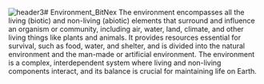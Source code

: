 ![header3](https://github.com/user-attachments/assets/006dc714-dd23-49f3-9142-93af42e6323b)# Environment_BitNex
The environment encompasses all the living (biotic) and non-living (abiotic) elements that surround and influence an organism or community, including air, water, land, climate, and other living things like plants and animals.
It provides resources essential for survival, such as food, water, and shelter, and is divided into the natural environment and the man-made or artificial environment. 
The environment is a complex, interdependent system where living and non-living components interact, and its balance is crucial for maintaining life on Earth.  


